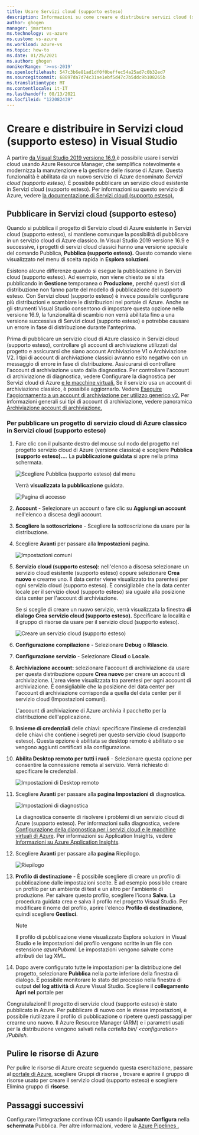 ```yaml
---
title: Usare Servizi cloud (supporto esteso)
description: Informazioni su come creare e distribuire servizi cloud (supporto esteso) usando Azure Resource Manager con Visual Studio
author: ghogen
manager: jmartens
ms.technology: vs-azure
ms.custom: vs-azure
ms.workload: azure-vs
ms.topic: how-to
ms.date: 01/25/2021
ms.author: ghogen
monikerRange: '>=vs-2019'
ms.openlocfilehash: 547c3b6e81ad1df0f0beffec54a25ad7c0b32ed7
ms.sourcegitcommit: 68897da7d74c31ae1ebf5d47c7b5ddc9b108265b
ms.translationtype: MT
ms.contentlocale: it-IT
ms.lasthandoff: 08/13/2021
ms.locfileid: "122082439"
---
```

# <a name="create-and-deploy-to-cloud-services-extended-support-in-visual-studio"></a>Creare e distribuire in Servizi cloud (supporto esteso) in Visual Studio

A partire [da Visual Studio 2019 versione 16.9,](https://visualstudio.microsoft.com/vs/)è possibile usare i servizi cloud usando Azure Resource Manager, che semplifica notevolmente e modernizza la manutenzione e la gestione delle risorse di Azure. Questa funzionalità è abilitata da un nuovo servizio di Azure denominato *Servizi cloud (supporto esteso).* È possibile pubblicare un servizio cloud esistente in Servizi cloud (supporto esteso). Per informazioni su questo servizio di Azure, vedere [la documentazione di Servizi cloud (supporto esteso).](/azure/cloud-services-extended-support/overview)

## <a name="publish-to-cloud-services-extended-support"></a>Pubblicare in Servizi cloud (supporto esteso)

Quando si pubblica il progetto di Servizio cloud di Azure esistente in Servizi cloud (supporto esteso), si mantiene comunque la possibilità di pubblicare in un servizio cloud di Azure classico. In Visual Studio 2019 versione 16.9 e successive, i progetti di  servizi cloud classici hanno una versione speciale del comando Pubblica, **Pubblica (supporto esteso).** Questo comando viene visualizzato nel menu di scelta rapida in **Esplora soluzioni**.

Esistono alcune differenze quando si esegue la pubblicazione in Servizi cloud (supporto esteso). Ad esempio, non viene chiesto se si sta pubblicando in **Gestione** temporanea o **Produzione,** perché questi slot di distribuzione non fanno parte del modello di pubblicazione del supporto esteso. Con Servizi cloud (supporto esteso) è invece possibile configurare più distribuzioni e scambiare le distribuzioni nel portale di Azure. Anche se gli strumenti Visual Studio consentono di impostare questa opzione nella versione 16.9, la funzionalità di scambio non verrà abilitata fino a una versione successiva di Servizi cloud (supporto esteso) e potrebbe causare un errore in fase di distribuzione durante l'anteprima.

Prima di pubblicare un servizio cloud di Azure classico in Servizi cloud (supporto esteso), controllare gli account di archiviazione utilizzati dal progetto e assicurarsi che siano account Archiviazione V1 o Archiviazione V2. I tipi di account di archiviazione classici avranno esito negativo con un messaggio di errore in fase di distribuzione. Assicurarsi di controllare l'account di archiviazione usato dalla diagnostica. Per controllare l'account di archiviazione di diagnostica, vedere Configurare la diagnostica per Servizi cloud di Azure [e le macchine virtuali.](vs-azure-tools-diagnostics-for-cloud-services-and-virtual-machines.md) Se il servizio usa un account di archiviazione classico, è possibile aggiornarlo. Vedere [Eseguire l'aggiornamento a un account di archiviazione per utilizzo generico v2.](/azure/storage/common/storage-account-upgrade?tabs=azure-portal)  Per informazioni generali sui tipi di account di archiviazione, vedere panoramica [Archiviazione account di archiviazione.](/azure/storage/common/storage-account-overview)

### <a name="to-publish-a-classic-azure-cloud-service-project-to-cloud-services-extended-support"></a>Per pubblicare un progetto di servizio cloud di Azure classico in Servizi cloud (supporto esteso)

1. Fare clic con il pulsante destro del mouse sul nodo del progetto nel progetto servizio cloud di Azure (versione classica) e scegliere **Pubblica (supporto esteso)...**. La **pubblicazione guidata** si apre nella prima schermata.

   ![Scegliere Pubblica (supporto esteso) dal menu](./media/cloud-services-extended-support/publish-commands-on-menu.png)

   Verrà **visualizzata la pubblicazione** guidata.

   ![Pagina di accesso](./media/cloud-services-extended-support/publish-step1.png)

1. **Account** - Selezionare un account o fare clic su **Aggiungi un account** nell'elenco a discesa degli account.

1. **Scegliere la sottoscrizione** - Scegliere la sottoscrizione da usare per la distribuzione.

1. Scegliere **Avanti** per passare alla **Impostazioni** pagina.

   ![Impostazioni comuni](./media/cloud-services-extended-support/publish-settings.png)

1. **Servizio cloud (supporto esteso):** nell'elenco a discesa selezionare un servizio cloud esistente (supporto esteso) oppure selezionare **Crea nuovo** e crearne uno. Il data center viene visualizzato tra parentesi per ogni servizio cloud (supporto esteso). È consigliabile che la data center locale per il servizio cloud (supporto esteso) sia uguale alla posizione data center per l'account di archiviazione.

   Se si sceglie di creare un nuovo servizio, verrà visualizzata la finestra **di dialogo Crea servizio cloud (supporto esteso).** Specificare la località e il gruppo di risorse da usare per il servizio cloud (supporto esteso).

   ![Creare un servizio cloud (supporto esteso)](./media/cloud-services-extended-support/extended-support-dialog.png)

1. **Configurazione compilazione** - Selezionare **Debug** o **Rilascio**.

1. **Configurazione servizio** - Selezionare **Cloud** o **Locale**.

1. **Archiviazione account:** selezionare l'account di archiviazione da usare per questa distribuzione oppure **Crea nuovo** per creare un account di archiviazione. L'area viene visualizzata tra parentesi per ogni account di archiviazione. È consigliabile che la posizione del data center per l'account di archiviazione corrisponda a quella del data center per il servizio cloud (Impostazioni comuni).

   L'account di archiviazione di Azure archivia il pacchetto per la distribuzione dell'applicazione.

1. **Insieme di credenziali** delle chiavi: specificare l'insieme di credenziali delle chiavi che contiene i segreti per questo servizio cloud (supporto esteso). Questa opzione è abilitata se desktop remoto è abilitato o se vengono aggiunti certificati alla configurazione.

1. **Abilita Desktop remoto per tutti i ruoli** - Selezionare questa opzione per consentire la connessione remota al servizio. Verrà richiesto di specificare le credenziali.

   ![Impostazioni di Desktop remoto](./media/cloud-services-extended-support/remote-desktop-configuration.png)

1. Scegliere **Avanti** per passare alla **pagina Impostazioni di** diagnostica.

   ![Impostazioni di diagnostica](./media/cloud-services-extended-support/diagnostics-settings.png)

   La diagnostica consente di risolvere i problemi di un servizio cloud di Azure (supporto esteso). Per informazioni sulla diagnostica, vedere [Configurazione della diagnostica per i servizi cloud e le macchine virtuali di Azure](./vs-azure-tools-diagnostics-for-cloud-services-and-virtual-machines.md). Per informazioni su Application Insights, vedere [Informazioni su Azure Application Insights](/azure/application-insights/app-insights-overview).

1. Scegliere **Avanti** per passare alla **pagina** Riepilogo.

   ![Riepilogo](./media/cloud-services-extended-support/publish-summary.png)

1. **Profilo di destinazione** - È possibile scegliere di creare un profilo di pubblicazione dalle impostazioni scelte. È ad esempio possibile creare un profilo per un ambiente di test e un altro per l'ambiente di produzione. Per salvare questo profilo, scegliere l'icona **Salva**. La procedura guidata crea e salva il profilo nel progetto Visual Studio. Per modificare il nome del profilo, aprire l'elenco **Profilo di destinazione**, quindi scegliere **Gestisci**.

   > [!Note]
   > Il profilo di pubblicazione viene visualizzato Esplora soluzioni in Visual Studio e le impostazioni del profilo vengono scritte in un file con estensione *azurePubxml.* Le impostazioni vengono salvate come attributi dei tag XML.

1. Dopo avere configurato tutte le impostazioni per la distribuzione del progetto, selezionare **Pubblica** nella parte inferiore della finestra di dialogo. È possibile monitorare lo stato del processo nella finestra di output **del log attività** di Azure Visual Studio. Scegliere il **collegamento Apri nel** portale per 

Congratulazioni! Il progetto di servizio cloud (supporto esteso) è stato pubblicato in Azure. Per pubblicare di nuovo con le stesse impostazioni, è possibile riutilizzare il profilo di pubblicazione o ripetere questi passaggi per crearne uno nuovo. Il Azure Resource Manager (ARM) e i parametri usati per la distribuzione vengono salvati nella *cartella bin/ \<configuration\> /Publish.*

## <a name="clean-up-azure-resources"></a>Pulire le risorse di Azure

Per pulire le risorse di Azure create seguendo questa esercitazione, passare al [portale di Azure](https://portal.azure.com), scegliere Gruppi di risorse **,** trovare e aprire il gruppo di risorse usato per creare il servizio cloud (supporto esteso) e scegliere Elimina gruppo di **risorse**.

## <a name="next-steps"></a>Passaggi successivi

Configurare l'integrazione continua (CI) usando **il pulsante Configura** nella **schermata** Pubblica. Per altre informazioni, vedere la [Azure Pipelines .](/azure/devops/pipelines/?view=azure-devops&preserve-view=true)
